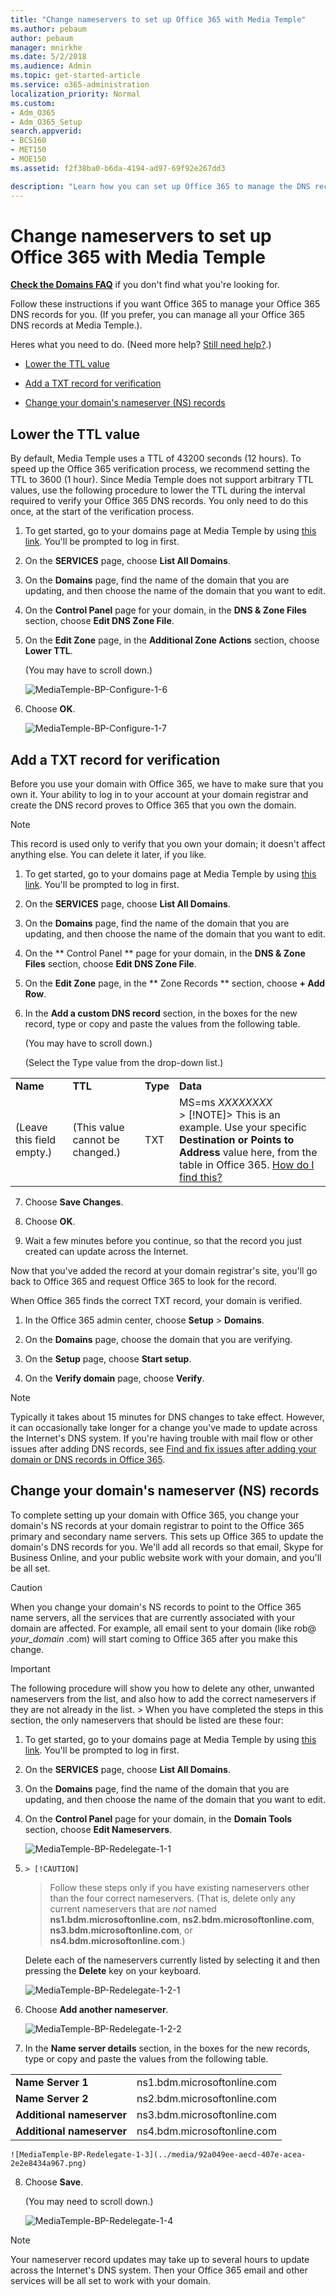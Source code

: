 ```yaml
---
title: "Change nameservers to set up Office 365 with Media Temple"
ms.author: pebaum
author: pebaum
manager: mnirkhe
ms.date: 5/2/2018
ms.audience: Admin
ms.topic: get-started-article
ms.service: o365-administration
localization_priority: Normal
ms.custom:
- Adm_O365
- Adm_O365_Setup
search.appverid:
- BCS160
- MET150
- MOE150
ms.assetid: f2f38ba0-b6da-4194-ad97-69f92e267dd3

description: "Learn how you can set up Office 365 to manage the DNS records of your custom domain at Media Temple."
---
```


# Change nameservers to set up Office 365 with Media Temple

 **[Check the Domains FAQ](../setup/domains-faq.md)** if you don't find what you're looking for. 
  
Follow these instructions if you want Office 365 to manage your Office 365 DNS records for you. (If you prefer, you can manage all your Office 365 DNS records at Media Temple.).
  
Heres what you need to do. (Need more help? [Still need help?](change-nameservers-at-media-temple.md#BKMK_NeedHelp).)
  
- [Lower the TTL value](change-nameservers-at-media-temple.md#BKMK_TTL)
    
- [Add a TXT record for verification](change-nameservers-at-media-temple.md#BKMK_verify)
    
- [Change your domain's nameserver (NS) records](change-nameservers-at-media-temple.md#BKMK_Nameserver)
    
## Lower the TTL value
<a name="BKMK_TTL"> </a>

By default, Media Temple uses a TTL of 43200 seconds (12 hours). To speed up the Office 365 verification process, we recommend setting the TTL to 3600 (1 hour). Since Media Temple does not support arbitrary TTL values, use the following procedure to lower the TTL during the interval required to verify your Office 365 DNS records. You only need to do this once, at the start of the verification process.
  
1. To get started, go to your domains page at Media Temple by using [this link](https://ac.mediatemple.net/login.mt?redirect=home.mt). You'll be prompted to log in first.
    
2. On the **SERVICES** page, choose **List All Domains**.
    
3. On the **Domains** page, find the name of the domain that you are updating, and then choose the name of the domain that you want to edit. 
    
4. On the **Control Panel** page for your domain, in the **DNS &amp; Zone Files** section, choose **Edit DNS Zone File**.
    
5. On the **Edit Zone** page, in the **Additional Zone Actions** section, choose **Lower TTL**.
    
    (You may have to scroll down.)
    
    ![MediaTemple-BP-Configure-1-6](../media/8cbaf91f-f77a-4088-b241-b67685b17c9a.png)
  
6. Choose **OK**.
    
    ![MediaTemple-BP-Configure-1-7](../media/4a09010b-4ea4-4170-aa20-69572304d25f.png)
  
## Add a TXT record for verification
<a name="BKMK_verify"> </a>

Before you use your domain with Office 365, we have to make sure that you own it. Your ability to log in to your account at your domain registrar and create the DNS record proves to Office 365 that you own the domain.
  
> [!NOTE]
> This record is used only to verify that you own your domain; it doesn't affect anything else. You can delete it later, if you like. 
  
1. To get started, go to your domains page at Media Temple by using [this link](https://ac.mediatemple.net/login.mt?redirect=home.mt). You'll be prompted to log in first.
    
2. On the **SERVICES** page, choose **List All Domains**.
    
3. On the **Domains** page, find the name of the domain that you are updating, and then choose the name of the domain that you want to edit. 
    
4. On the ** Control Panel ** page for your domain, in the **DNS &amp; Zone Files** section, choose **Edit DNS Zone File**.
    
5. On the **Edit Zone** page, in the ** Zone Records ** section, choose **+ Add Row**. 
    
6. In the **Add a custom DNS record** section, in the boxes for the new record, type or copy and paste the values from the following table. 
    
    (You may have to scroll down.)
    
    (Select the Type value from the drop-down list.)
    
|||||
|:-----|:-----|:-----|:-----|
|**Name** <br/> |**TTL** <br/> |**Type** <br/> |**Data** <br/> |
|(Leave this field empty.)  <br/> |(This value cannot be changed.)  <br/> |TXT  <br/> |MS=ms *XXXXXXXX*  <br/> > [!NOTE]> This is an example. Use your specific **Destination or Points to Address** value here, from the table in Office 365. [How do I find this?](../get-help-with-domains/information-for-dns-records.md)          |
   
7. Choose **Save Changes**.
    
8. Choose **OK**.
    
9. Wait a few minutes before you continue, so that the record you just created can update across the Internet.
    
Now that you've added the record at your domain registrar's site, you'll go back to Office 365 and request Office 365 to look for the record.
  
When Office 365 finds the correct TXT record, your domain is verified.
  
1. In the Office 365 admin center, choose **Setup** \> **Domains**.
    
2. On the **Domains** page, choose the domain that you are verifying. 
    
3. On the **Setup** page, choose **Start setup**.
    
4. On the **Verify domain** page, choose **Verify**.
    
> [!NOTE]
> Typically it takes about 15 minutes for DNS changes to take effect. However, it can occasionally take longer for a change you've made to update across the Internet's DNS system. If you're having trouble with mail flow or other issues after adding DNS records, see [Find and fix issues after adding your domain or DNS records in Office 365](../get-help-with-domains/find-and-fix-issues.md). 
  
## Change your domain's nameserver (NS) records
<a name="BKMK_Nameserver"> </a>

To complete setting up your domain with Office 365, you change your domain's NS records at your domain registrar to point to the Office 365 primary and secondary name servers. This sets up Office 365 to update the domain's DNS records for you. We'll add all records so that email, Skype for Business Online, and your public website work with your domain, and you'll be all set.
  
> [!CAUTION]
> When you change your domain's NS records to point to the Office 365 name servers, all the services that are currently associated with your domain are affected. For example, all email sent to your domain (like rob@ *your_domain*  .com) will start coming to Office 365 after you make this change. 
  
> [!IMPORTANT]
> The following procedure will show you how to delete any other, unwanted nameservers from the list, and also how to add the correct nameservers if they are not already in the list. > When you have completed the steps in this section, the only nameservers that should be listed are these four: 
  
1. To get started, go to your domains page at Media Temple by using [this link](https://ac.mediatemple.net/login.mt?redirect=home.mt). You'll be prompted to log in first.
    
2. On the **SERVICES** page, choose **List All Domains**.
    
3. On the **Domains** page, find the name of the domain that you are updating, and then choose the name of the domain that you want to edit. 
    
4. On the **Control Panel** page for your domain, in the **Domain Tools** section, choose **Edit Nameservers**.
    
    ![MediaTemple-BP-Redelegate-1-1](../media/e6bb3585-8738-4bc3-93e7-a5c2fcfd7424.png)
  
5.     > [!CAUTION]
    > Follow these steps only if you have existing nameservers other than the four correct nameservers. (That is, delete only any current nameservers that are  *not*  named **ns1.bdm.microsoftonline.com**, **ns2.bdm.microsoftonline.com**, **ns3.bdm.microsoftonline.com**, or **ns4.bdm.microsoftonline.com**.) 
  
    Delete each of the nameservers currently listed by selecting it and then pressing the **Delete** key on your keyboard. 
    
    ![MediaTemple-BP-Redelegate-1-2-1](../media/5ca19988-5878-46b9-865c-e09644624b22.png)
  
6. Choose **Add another nameserver**.
    
    ![MediaTemple-BP-Redelegate-1-2-2](../media/e16a9c39-35bf-4d44-8871-a62726db740c.png)
  
7. In the **Name server details** section, in the boxes for the new records, type or copy and paste the values from the following table.  
    
|||
|:-----|:-----|
|**Name Server 1** <br/> |ns1.bdm.microsoftonline.com  <br/> |
|**Name Server 2** <br/> |ns2.bdm.microsoftonline.com  <br/> |
|**Additional nameserver** <br/> |ns3.bdm.microsoftonline.com  <br/> |
|**Additional nameserver** <br/> |ns4.bdm.microsoftonline.com  <br/> |
   
    ![MediaTemple-BP-Redelegate-1-3](../media/92a049ee-aecd-407e-acea-2e2e8434a967.png)   
    
8. Choose **Save**.
    
    (You may need to scroll down.)
    
    ![MediaTemple-BP-Redelegate-1-4](../media/c4cf21af-98d3-46e5-987b-0df24081490c.png)
  
> [!NOTE]
> Your nameserver record updates may take up to several hours to update across the Internet's DNS system. Then your Office 365 email and other services will be all set to work with your domain. 
  
